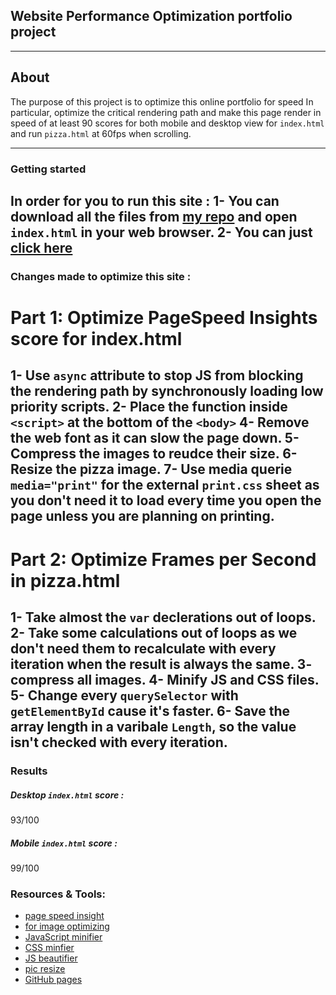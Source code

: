 ## Website Performance Optimization portfolio project
----------------------------
## About
The purpose of this project is to optimize this online portfolio for speed In particular, optimize the critical rendering path and make this page render in speed of at least 90 scores for both mobile and desktop view for `index.html` and run `pizza.html` at 60fps when scrolling.

---------------------------
### Getting started
In order for you to run this site :
1- You can download all the files from [my repo](https://github.com/osamaalfaify/frontend-nanodegree-mobile-portfolio) and open `index.html` in your web browser.
2- You can just [click here](https://osamaalfaify.github.io/frontend-nanodegree-mobile-portfolio/)
---------------------------
### Changes made to optimize this site :
# Part 1: Optimize PageSpeed Insights score for index.html
1- Use `async` attribute to stop JS from blocking the rendering path by synchronously loading low priority scripts.
2- Place the function inside `<script>` at the bottom of the `<body>`
4- Remove the web font as it can slow the page down.
5- Compress the images to reudce their size.
6- Resize the pizza image.
7- Use media querie `media="print"` for the external `print.css` sheet as you don't need it to load every time you open the page unless you are planning on printing.
---------------------------

# Part 2: Optimize Frames per Second in pizza.html
1- Take almost the `var` declerations out of loops.
2- Take some calculations out of loops as we don't need them to recalculate with every iteration when the result is always the same.
3- compress all images.
4- Minify JS and CSS files.
5- Change every `querySelector` with `getElementById` cause it's faster.
6- Save the array length in a varibale `Length`, so the value isn't checked with every iteration.
---------------------------
### Results

##### Desktop `index.html` score :
93/100

##### Mobile `index.html` score :
99/100

### Resources & Tools:
* [page speed insight](https://developers.google.com/speed/pagespeed/)
* [for image optimizing](http://optimizilla.com/)
* [JavaScript minifier](https://javascript-minifier.com/)
* [CSS minfier](https://cssminifier.com/)
* [JS beautifier](http://jsbeautifier.org/)
* [pic resize](http://picresize.com/)
* [GitHub pages](https://pages.github.com/)
